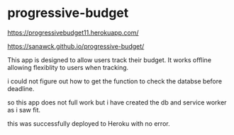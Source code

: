 # progressive-budget

https://progressivebudget11.herokuapp.com/

https://sanawck.github.io/progressive-budget/

This app is designed to allow users track their budget. It works offline allowing flexiblity to users when tracking.

i could not figure out how to get the function to check the databse before deadline.

so this app does not full work but i have created the db and service worker as i saw fit.

this was successfully deployed to Heroku with no error.
